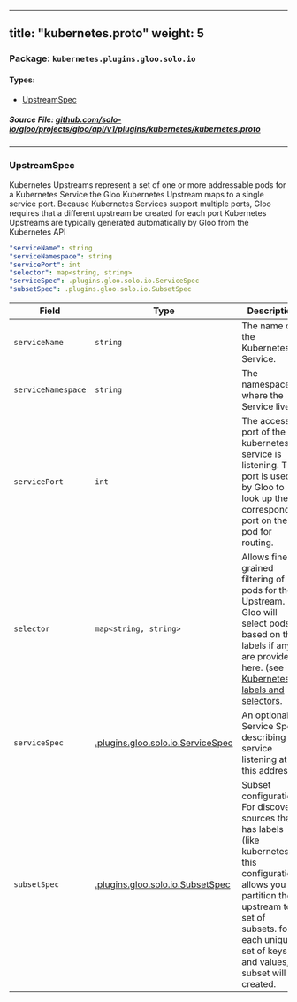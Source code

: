 
---
title: "kubernetes.proto"
weight: 5
---

<!-- Code generated by solo-kit. DO NOT EDIT. -->


### Package: `kubernetes.plugins.gloo.solo.io` 
#### Types:


- [UpstreamSpec](#upstreamspec)
  



##### Source File: [github.com/solo-io/gloo/projects/gloo/api/v1/plugins/kubernetes/kubernetes.proto](https://github.com/solo-io/gloo/blob/master/projects/gloo/api/v1/plugins/kubernetes/kubernetes.proto)





---
### UpstreamSpec

 
Kubernetes Upstreams represent a set of one or more addressable pods for a Kubernetes Service
the Gloo Kubernetes Upstream maps to a single service port. Because Kubernetes Services support multiple ports,
Gloo requires that a different upstream be created for each port
Kubernetes Upstreams are typically generated automatically by Gloo from the Kubernetes API

```yaml
"serviceName": string
"serviceNamespace": string
"servicePort": int
"selector": map<string, string>
"serviceSpec": .plugins.gloo.solo.io.ServiceSpec
"subsetSpec": .plugins.gloo.solo.io.SubsetSpec

```

| Field | Type | Description | Default |
| ----- | ---- | ----------- |----------- | 
| `serviceName` | `string` | The name of the Kubernetes Service. |  |
| `serviceNamespace` | `string` | The namespace where the Service lives. |  |
| `servicePort` | `int` | The access port of the kubernetes service is listening. This port is used by Gloo to look up the corresponding port on the pod for routing. |  |
| `selector` | `map<string, string>` | Allows finer-grained filtering of pods for the Upstream. Gloo will select pods based on their labels if any are provided here. (see [Kubernetes labels and selectors](https://kubernetes.io/docs/concepts/overview/working-with-objects/labels/). |  |
| `serviceSpec` | [.plugins.gloo.solo.io.ServiceSpec](../../service_spec.proto.sk#servicespec) | An optional Service Spec describing the service listening at this address. |  |
| `subsetSpec` | [.plugins.gloo.solo.io.SubsetSpec](../../subset_spec.proto.sk#subsetspec) | Subset configuration. For discovery sources that has labels (like kubernetes). this configuration allows you to partition the upstream to a set of subsets. for each unique set of keys and values, a subset will be created. |  |





<!-- Start of HubSpot Embed Code -->
<script type="text/javascript" id="hs-script-loader" async defer src="//js.hs-scripts.com/5130874.js"></script>
<!-- End of HubSpot Embed Code -->
